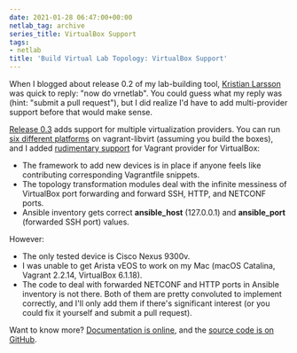 ```yaml
---
date: 2021-01-28 06:47:00+00:00
netlab_tag: archive
series_title: VirtualBox Support
tags:
- netlab
title: 'Build Virtual Lab Topology: VirtualBox Support'
---
```

When I blogged about release 0.2 of my lab-building tool, [Kristian Larsson](https://twitter.com/plajjan/status/1351607368065445890) was quick to reply: "now do vrnetlab". You could guess what my reply was (hint: "submit a pull request"), but I did realize I'd have to add multi-provider support before that would make sense.

[Release 0.3](https://netsim-tools.readthedocs.io/en/latest/release/0.3.html) adds support for multiple virtualization providers. You can run [six different platforms](https://netsim-tools.readthedocs.io/en/latest/platforms.html) on vagrant-libvirt (assuming you build the boxes), and I added [rudimentary support](https://netsim-tools.readthedocs.io/en/latest/platforms.html#virtualbox-support-limitations) for Vagrant provider for VirtualBox:
<!--more-->
* The framework to add new devices is in place if anyone feels like contributing corresponding Vagrantfile snippets.
* The topology transformation modules deal with the infinite messiness of VirtualBox port forwarding and forward SSH, HTTP, and NETCONF ports.
* Ansible inventory gets correct **ansible_host** (127.0.0.1) and **ansible_port** (forwarded SSH port) values.

However:

* The only tested device is Cisco Nexus 9300v.
* I was unable to get Arista vEOS to work on my Mac (macOS Catalina, Vagrant 2.2.14, VirtualBox 6.1.18).
* The code to deal with forwarded NETCONF and HTTP ports in Ansible inventory is not there. Both of them are pretty convoluted to implement correctly, and I'll only add them if there's significant interest (or you could fix it yourself and submit a pull request).

Want to know more? [Documentation is online](https://netsim-tools.readthedocs.io/en/latest/), and the [source code is on GitHub](https://github.com/ipspace/netlab).
